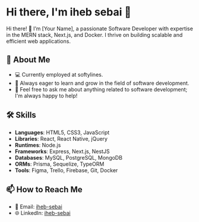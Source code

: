 # Hi there, I'm iheb sebai 👋

Hi there! 👋 I’m [Your Name], a passionate Software Developer with expertise in the MERN stack, Next.js, and Docker. I thrive on building scalable and efficient web applications.

## 🚀 About Me

- 💻 Currently employed at softylines.
- 🌱 Always eager to learn and grow in the field of software development.
- 💬 Feel free to ask me about anything related to software development; I'm always happy to help!

## 🛠️ Skills

- **Languages**: HTML5, CSS3, JavaScript
- **Libraries**: React, React Native, jQuery
- **Runtimes**: Node.js
- **Frameworks**: Express, Next.js, NestJS
- **Databases**: MySQL, PostgreSQL, MongoDB
- **ORMs**: Prisma, Sequelize, TypeORM
- **Tools**: Figma, Trello, Firebase, Git, Docker

## 📫 How to Reach Me

- 📧 Email: [iheb-sebai](ihesebai4444@gmail.com)
- 🌐 LinkedIn: [iheb-sebai](https://www.linkedin.com/in/iheb-sebai/)

<!--
**iheb-sebai/iheb-sebai** is a ✨ _special_ ✨ repository because its `README.md` (this file) appears on your GitHub profile.

Here are some ideas to get you started:

- 🔭 I’m currently working on ...
- 🌱 I’m currently learning ...
- 👯 I’m looking to collaborate on ...
- 🤔 I’m looking for help with ...
- 💬 Ask me about ...
- 📫 How to reach me: ...
- 😄 Pronouns: ...
- ⚡ Fun fact: ...
-->

